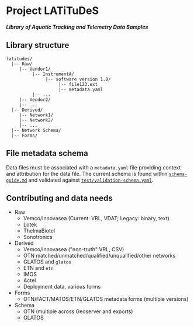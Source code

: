 # Project LATiTuDeS
***Library of Aquatic Tracking and Telemetry Data Samples***

## Library structure

```
latitudes/
  |-- Raw/
     |-- Vendor1/
          |-- InstrumentA/
               |-- software version 1.0/
                    |-- file123.ext
                    |-- metadata.yaml
          |-- ...
     |-- Vendor2/
     |-- ...
  |-- Derived/
     |-- Network1/
     |-- Network2/
     |-- ...
  |-- Network Schema/
  |-- Forms/
```

## File metadata schema
Data files must be associated with a `metadata.yaml` file providing context and attribution for the data file. The current schema is found within [`schema-guide.md`](schema-guide.md) and validated against [`test/validation-schema.yaml`](test/validation-schema.yaml).

## Contributing and data needs
- Raw
   - Vemco/Innovasea (Current: VRL, VDAT; Legacy: binary, text)
   - Lotek
   - ThelmaBiotel
   - Sonotronics
- Derived
   - Vemco/Innovasea ("non-truth" VRL, CSV)
   - OTN matched/unmatched/qualified/unqualified/other networks
   - GLATOS and `glatos`
   - ETN and `etn`
   - IMOS
   - Actel
   - Deployment data, various forms
- Forms
   - OTN/FACT/MATOS/ETN/GLATOS metadata forms (multiple versions)
- Schema
   - OTN (multiple across Geoserver and exports)
   - GLATOS 

